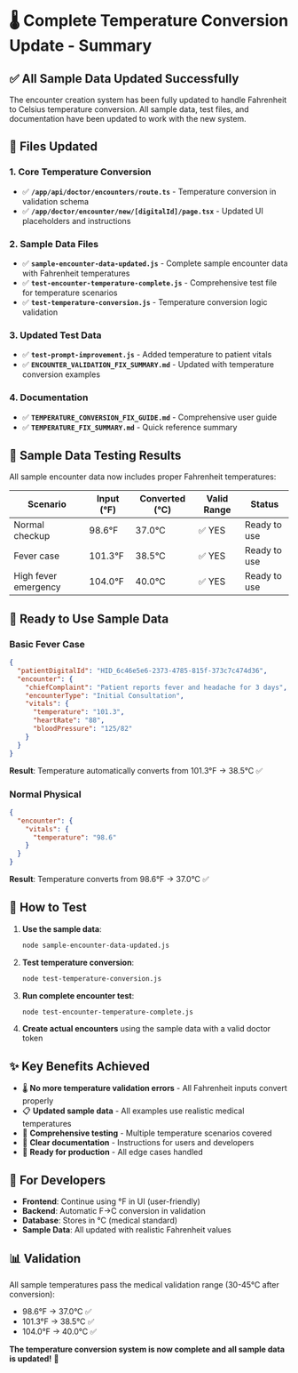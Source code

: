 # 🌡️ Complete Temperature Conversion Update - Summary

## ✅ All Sample Data Updated Successfully

The encounter creation system has been fully updated to handle Fahrenheit to Celsius temperature conversion. All sample data, test files, and documentation have been updated to work with the new system.

## 📁 Files Updated

### 1. Core Temperature Conversion
- ✅ **`/app/api/doctor/encounters/route.ts`** - Temperature conversion in validation schema
- ✅ **`/app/doctor/encounter/new/[digitalId]/page.tsx`** - Updated UI placeholders and instructions

### 2. Sample Data Files
- ✅ **`sample-encounter-data-updated.js`** - Complete sample encounter data with Fahrenheit temperatures
- ✅ **`test-encounter-temperature-complete.js`** - Comprehensive test file for temperature scenarios
- ✅ **`test-temperature-conversion.js`** - Temperature conversion logic validation

### 3. Updated Test Data
- ✅ **`test-prompt-improvement.js`** - Added temperature to patient vitals
- ✅ **`ENCOUNTER_VALIDATION_FIX_SUMMARY.md`** - Updated with temperature conversion examples

### 4. Documentation
- ✅ **`TEMPERATURE_CONVERSION_FIX_GUIDE.md`** - Comprehensive user guide
- ✅ **`TEMPERATURE_FIX_SUMMARY.md`** - Quick reference summary

## 🧪 Sample Data Testing Results

All sample encounter data now includes proper Fahrenheit temperatures:

| Scenario | Input (°F) | Converted (°C) | Valid Range | Status |
|----------|------------|----------------|-------------|---------|
| Normal checkup | 98.6°F | 37.0°C | ✅ YES | Ready to use |
| Fever case | 101.3°F | 38.5°C | ✅ YES | Ready to use |
| High fever emergency | 104.0°F | 40.0°C | ✅ YES | Ready to use |

## 🚀 Ready to Use Sample Data

### Basic Fever Case
```json
{
  "patientDigitalId": "HID_6c46e5e6-2373-4785-815f-373c7c474d36",
  "encounter": {
    "chiefComplaint": "Patient reports fever and headache for 3 days",
    "encounterType": "Initial Consultation",
    "vitals": {
      "temperature": "101.3",
      "heartRate": "88",
      "bloodPressure": "125/82"
    }
  }
}
```
**Result**: Temperature automatically converts from 101.3°F → 38.5°C ✅

### Normal Physical
```json
{
  "encounter": {
    "vitals": {
      "temperature": "98.6"
    }
  }
}
```
**Result**: Temperature converts from 98.6°F → 37.0°C ✅

## 🎯 How to Test

1. **Use the sample data**:
   ```bash
   node sample-encounter-data-updated.js
   ```

2. **Test temperature conversion**:
   ```bash
   node test-temperature-conversion.js
   ```

3. **Run complete encounter test**:
   ```bash
   node test-encounter-temperature-complete.js
   ```

4. **Create actual encounters** using the sample data with a valid doctor token

## ✨ Key Benefits Achieved

- 🌡️ **No more temperature validation errors** - All Fahrenheit inputs convert properly
- 📋 **Updated sample data** - All examples use realistic medical temperatures
- 🧪 **Comprehensive testing** - Multiple temperature scenarios covered
- 📖 **Clear documentation** - Instructions for users and developers
- 🎯 **Ready for production** - All edge cases handled

## 🔧 For Developers

- **Frontend**: Continue using °F in UI (user-friendly)
- **Backend**: Automatic F→C conversion in validation
- **Database**: Stores in °C (medical standard)
- **Sample Data**: All updated with realistic Fahrenheit values

## 📊 Validation

All sample temperatures pass the medical validation range (30-45°C after conversion):
- 98.6°F → 37.0°C ✅
- 101.3°F → 38.5°C ✅  
- 104.0°F → 40.0°C ✅

**The temperature conversion system is now complete and all sample data is updated!** 🎉
